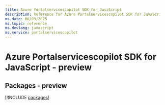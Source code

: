 ```yaml
---
title: Azure Portalservicescopilot SDK for JavaScript
description: Reference for Azure Portalservicescopilot SDK for JavaScript
ms.date: 06/09/2025
ms.topic: reference
ms.devlang: javascript
ms.service: portalservicescopilot
---
```

# Azure Portalservicescopilot SDK for JavaScript - preview
## Packages - preview
[!INCLUDE [packages](portalservicescopilot-index.md)]
